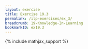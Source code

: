 ```yaml
---
layout: exercise
title: Exercise 19.3
permalink: /ilp-exercises/ex_3/
breadcrumb: 19-Knowledge-In-Learning
bookmarkID: ex19.3
---
```


{% include mathjax_support %}
